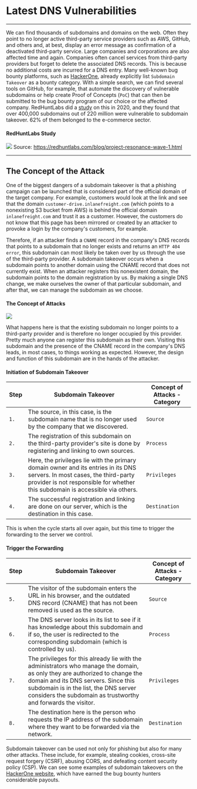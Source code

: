 # Latest DNS Vulnerabilities

---

We can find thousands of subdomains and domains on the web. Often they point to no longer active third-party service providers such as AWS, GitHub, and others and, at best, display an error message as confirmation of a deactivated third-party service. Large companies and corporations are also affected time and again. Companies often cancel services from third-party providers but forget to delete the associated DNS records. This is because no additional costs are incurred for a DNS entry. Many well-known bug bounty platforms, such as [HackerOne](https://www.hackerone.com/), already explicitly list `Subdomain Takeover` as a bounty category. With a simple search, we can find several tools on GitHub, for example, that automate the discovery of vulnerable subdomains or help create Proof of Concepts (`PoC`) that can then be submitted to the bug bounty program of our choice or the affected company. RedHuntLabs did a [study](https://redhuntlabs.com/blog/project-resonance-wave-1.html) on this in 2020, and they found that over 400,000 subdomains out of 220 million were vulnerable to subdomain takeover. 62% of them belonged to the e-commerce sector.

#### RedHuntLabs Study

![](https://i0.wp.com/redhuntlabs.com/wp-content/uploads/2020/11/image-3.png) Source: https://redhuntlabs.com/blog/project-resonance-wave-1.html

---

## The Concept of the Attack

One of the biggest dangers of a subdomain takeover is that a phishing campaign can be launched that is considered part of the official domain of the target company. For example, customers would look at the link and see that the domain `customer-drive.inlanefreight.com` (which points to a nonexisting S3 bucket from AWS) is behind the official domain `inlanefreight.com` and trust it as a customer. However, the customers do not know that this page has been mirrored or created by an attacker to provoke a login by the company's customers, for example.

Therefore, if an attacker finds a `CNAME` record in the company's DNS records that points to a subdomain that no longer exists and returns an `HTTP 404 error`, this subdomain can most likely be taken over by us through the use of the third-party provider. A subdomain takeover occurs when a subdomain points to another domain using the CNAME record that does not currently exist. When an attacker registers this nonexistent domain, the subdomain points to the domain registration by us. By making a single DNS change, we make ourselves the owner of that particular subdomain, and after that, we can manage the subdomain as we choose.

#### The Concept of Attacks

![](https://academy.hackthebox.com/storage/modules/116/attack_concept2.png)

What happens here is that the existing subdomain no longer points to a third-party provider and is therefore no longer occupied by this provider. Pretty much anyone can register this subdomain as their own. Visiting this subdomain and the presence of the CNAME record in the company's DNS leads, in most cases, to things working as expected. However, the design and function of this subdomain are in the hands of the attacker.

#### Initiation of Subdomain Takeover

| **Step** | **Subdomain Takeover** | **Concept of Attacks - Category** |
| --- | --- | --- |
| `1.` | The source, in this case, is the subdomain name that is no longer used by the company that we discovered. | `Source` |
| `2.` | The registration of this subdomain on the third-party provider's site is done by registering and linking to own sources. | `Process` |
| `3.` | Here, the privileges lie with the primary domain owner and its entries in its DNS servers. In most cases, the third-party provider is not responsible for whether this subdomain is accessible via others. | `Privileges` |
| `4.` | The successful registration and linking are done on our server, which is the destination in this case. | `Destination` |

This is when the cycle starts all over again, but this time to trigger the forwarding to the server we control.

#### Trigger the Forwarding

| **Step** | **Subdomain Takeover** | **Concept of Attacks - Category** |
| --- | --- | --- |
| `5.` | The visitor of the subdomain enters the URL in his browser, and the outdated DNS record (CNAME) that has not been removed is used as the source. | `Source` |
| `6.` | The DNS server looks in its list to see if it has knowledge about this subdomain and if so, the user is redirected to the corresponding subdomain (which is controlled by us). | `Process` |
| `7.` | The privileges for this already lie with the administrators who manage the domain, as only they are authorized to change the domain and its DNS servers. Since this subdomain is in the list, the DNS server considers the subdomain as trustworthy and forwards the visitor. | `Privileges` |
| `8.` | The destination here is the person who requests the IP address of the subdomain where they want to be forwarded via the network. | `Destination` |

Subdomain takeover can be used not only for phishing but also for many other attacks. These include, for example, stealing cookies, cross-site request forgery (CSRF), abusing CORS, and defeating content security policy (CSP). We can see some examples of subdomain takeovers on the [HackerOne website](https://hackerone.com/hacktivity?querystring=%22subdomain%20takeover%22), which have earned the bug bounty hunters considerable payouts.